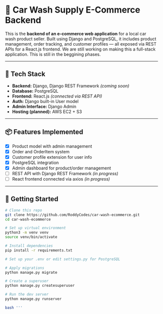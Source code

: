 # 🚗 Car Wash Supply E-Commerce Backend

This is the **backend of an e-commerce web application** for a local car wash product seller. Built using Django and PostgreSQL, it includes product management, order tracking, and customer profiles — all exposed via REST APIs for a React.js frontend. We are still working on making this a full-stack application. This is still in the beggining phases. 

---

## 🔧 Tech Stack

- **Backend:** Django, Django REST Framework *(coming soon)*
- **Database:** PostgreSQL
- **Frontend:** React.js *(connected via REST API)*
- **Auth:** Django built-in User model
- **Admin Interface:** Django Admin
- **Hosting (planned):** AWS EC2 + S3

---

## 📦 Features Implemented

- [x] Product model with admin management
- [x] Order and OrderItem system
- [x] Customer profile extension for user info
- [x] PostgreSQL integration
- [x] Admin dashboard for product/order management
- [ ] REST API with Django REST Framework *(in progress)*
- [ ] React frontend connected via axios *(in progress)*

---

## 🚀 Getting Started

```bash
# Clone this repo
git clone https://github.com/RoddyCodes/car-wash-ecommerce.git
cd car-wash-ecommerce

# Set up virtual environment
python3 -m venv venv
source venv/bin/activate

# Install dependencies
pip install -r requirements.txt

# Set up your .env or edit settings.py for PostgreSQL

# Apply migrations
python manage.py migrate

# Create a superuser
python manage.py createsuperuser

# Run the dev server
python manage.py runserver

bash '''



